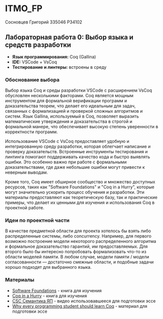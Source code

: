# ITMO_FP

Сосновцев Григорий 335046 P34102 

## Лабораторная работа 0: Выбор языка и средств разработки

- **Язык программирования:** Coq (Gallina)
- **IDE:** VSCode + VsCoq
- **Тестирование и линтеры:** встроены в среду

### Обоснование выбора

Выбор языка Coq и среды разработки VSCode с расширением VsCoq обусловлен несколькими факторами. Coq является мощным инструментом для формальной верификации программ и доказательства теорем, что делает его идеальным для задач, связанных с формализацией и проверкой сложных алгоритмов и систем. Язык Gallina, используемый в Coq, позволяет выразить математические утверждения и доказательства в строгой и формальной манере, что обеспечивает высокую степень уверенности в корректности программ.

Использование VSCode с VsCoq предоставляет удобную и интегрированную среду разработки, которая облегчает написание и проверку доказательств. Встроенные инструменты тестирования и линтинга помогают поддерживать качество кода и быстро выявлять ошибки. Это особенно важно при работе с формальными доказательствами, где даже небольшие ошибки могут привести к неверным выводам.

Кроме того, Coq имеет обширное сообщество и множество доступных ресурсов, таких как "Software Foundations" и "Coq in a Hurry", которые могут значительно ускорить процесс обучения и разработки. Эти материалы предоставляют как теоретическую базу, так и практические примеры, что делает их ценными для изучения и использования Coq в проектной работе.

### Идеи по проектной части

В качестве предметной области для проекта хотелось бы взять либо распределенные системы, либо concurrency. Например, для первого возможно построение модели некоторого распределенного алгоритма и формальное доказательство гарантий, им предоставляемых. Для второго было бы интересно попробовать формализовать что-то из области моделей памяти. В любом случае, модели памяти / модели согласованности — достаточно смежные области, и подобные задачи хорошо подходят для выбранного языка.

### Материалы

- [Software Foundations](https://softwarefoundations.cis.upenn.edu/) - книга для изучения
- [Coq in a Hurry](https://cel.hal.science/inria-00001173) - книга для изучения
- [CSC Семантика ЯП](https://youtube.com/playlist?list=PLlb7e2G7aSpTA0aT2M1CvIWof3Osslo7Z&feature=shared) - видео использовавшееся для подготовки эссе
- [Why every programming student should learn Coq](https://rubber-duck-typing.com/posts/2018-03-11-why-every-programming-student-should-learn-coq.html) - материал для подготовки эссе